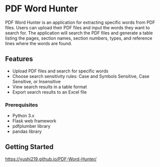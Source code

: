 # PDF Word Hunter

PDF Word Hunter is an application for extracting specific words from PDF files. Users can upload their PDF files and input the words they want to search for. The application will search the PDF files and generate a table listing the pages, section names, section numbers, types, and reference lines where the words are found.

## Features

- Upload PDF files and search for specific words
- Choose search sensitivity rules: Case and Symbols Sensitive, Case Sensitive, or Insensitive
- View search results in a table format
- Export search results to an Excel file

### Prerequisites

- Python 3.x
- Flask web framework
- pdfplumber library
- pandas library

## Getting Started
https://yushi219.github.io/PDF-Word-Hunter/